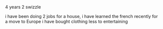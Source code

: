 4 years
2
swizzle

i have been doing 2 jobs for a house,
i have learned the french recently   for a move to Europe
i have bought clothing less to 
entertaining